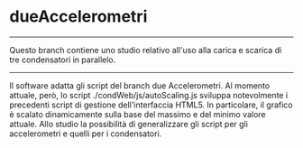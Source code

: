 dueAccelerometri
==========

----
Questo branch contiene uno studio relativo all'uso alla carica e scarica di tre condensatori in parallelo. 

----

Il software adatta gli script del branch due Accelerometri.
Al momento attuale, però, lo script ./condWeb/js/autoScaling.js sviluppa notevolmente i precedenti script di gestione dell'interfaccia HTML5.
In particolare, il grafico è scalato dinamicamente sulla base del massimo e del minimo valore attuale.
Allo studio la possibilità di generalizzare gli script per gli accelerometri e quelli per i condensatori.

